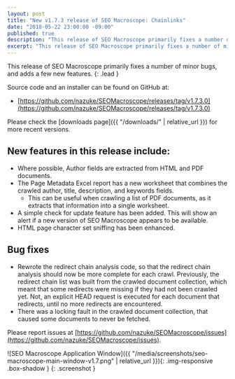 ```yaml
---
layout: post
title: "New v1.7.3 release of SEO Macroscope: Chainlinks"
date: "2018-05-22 23:00:00 -09:00"
published: true
description: "This release of SEO Macroscope primarily fixes a number of minor bugs."
excerpt: "This release of SEO Macroscope primarily fixes a number of minor bugs."
---
```


This release of SEO Macroscope primarily fixes a number of minor bugs, and adds a few new features.
{: .lead }

Source code and an installer can be found on GitHub at:

* [https://github.com/nazuke/SEOMacroscope/releases/tag/v1.7.3.0](https://github.com/nazuke/SEOMacroscope/releases/tag/v1.7.3.0)

Please check the [downloads page]({{ "/downloads/" | relative_url }}) for more recent versions.

## New features in this release include:

* Where possible, Author fields are extracted from HTML and PDF documents.
* The Page Metadata Excel report has a new worksheet that combines the crawled author, title, description, and keywords fields.
  * This can be useful when crawling a list of PDF documents, as it extracts that information into a single worksheet.
* A simple check for update feature has been added. This will show an alert if a new version of SEO Macroscope appears to be available.
* HTML page character set sniffing has been enhanced.

## Bug fixes

* Rewrote the redirect chain analysis code, so that the redirect chain analysis should now be more complete for each crawl. Previously, the redirect chain list was built from the crawled document collection, which meant that some redirects were missing if they had not been crawled yet. Not, an explicit HEAD request is executed for each document that redirects, until no more redirects are encountered.
* There was a locking fault in the crawled document collection, that caused some documents to never be fetched.

Please report issues at [https://github.com/nazuke/SEOMacroscope/issues](https://github.com/nazuke/SEOMacroscope/issues).

![SEO Macroscope Application Window]({{ "/media/screenshots/seo-macroscope-main-window-v1.7.png" | relative_url }}){: .img-responsive .box-shadow }
{: .screenshot }
